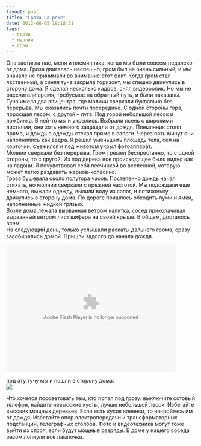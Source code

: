 ```yaml
---
layout: post
title: "Гроза на реке"
date: 2012-08-05 19:18:21
tags:
  - гроза
  - молнии
  - гром
---
```

Она застигла нас, меня и племянника, когда мы были совсем недалеко от
дома. Гроза двигалась неспешно, гром был не очень сильный, и мы вначале
не принимали во внимание этот факт. Когда гром стал явственный, а синяя
туча закрыла горизонт, мы спешно двинулись в сторону дома. Я сделал
несколько кадров, снял видеоролик. Но мы не рассчитали время, требуемое
на обратный путь, и были наказаны.   
Туча имела два эпицентра, где молнии сверкали буквально без перерыва. Мы
оказались почти посередине. С одной стороны гора, поросшая лесом, с
другой – луга. Под горой небольшой лесок и ложбинка. В ней-то мы и
укрылись. Выбрали ясень с широкими листьями, они хоть немного защищали
от дождя. Племянник стоял прямо, и дождь с одежды стекал прямо в сапоги.
Через пять минут они наполнились как ведра. Я решил уменьшить площадь
тела, сел на корточки, съежился и под животом укрыл фотоаппарат.  
Молнии сверкали без перерыва. Гром гремел беспрестанно, то с одной
стороны, то с другой. Из под дерева все происходящее было видно как на
ладони. Я почувствовал себя песчинкой во вселенной, которую может легко
раздавить жернов-колесико.  
Гроза бушевала около полутора часов. Постепенно дождь начал стихать, но
молнии сверкали с прежней частотой. Мы подождали еще немного, выжали
одежду, вылили воду из сапог, и потихоньку двинулись в сторону дома. По
дороге пришлось обходить лужи и ямки, наполненные жидкой грязью.   
Возле дома лежала вырванная ветром калитка, сосед приколачивал вырванный
ветром лист шифера на своей крыше. В общем, досталось всем.  
На следующий день, только услышали раскаты дальнего грома, сразу
засобирались домой. Пришли задолго до начала дождя.

<object width="450" height="337">
<param name="wmode" value="opaque" />
<param name="video" value="http://static.video.yandex.ru/lite/russian-field2005/j1xphlozhh.4622/" />
<param name="allowFullScreen" value="true" />
<param name="scale" value="noscale" />
<embed src="http://static.video.yandex.ru/lite/russian-field2005/j1xphlozhh.4622/" type="application/x-shockwave-flash" width="450" height="337" allowfullscreen="true" wmode="opaque" />
</object>

под эту тучу мы и пошли в сторону дома.  
![](http://fishingguru.ru/uploads/images/00/00/01/2012/08/05/874c67.jpg)

Что хочется посоветовать тем, кто попал под грозу: выключите сотовый
телефон, найдите невысокие кусты, лучше небольшой лесок. Избегайте
высоких мощных деревьев. Если есть кусок клеенки, то накройтесь им от
дождя. Избегайте опор электропередачи и трансформаторных подстанций,
телеграфных столбов. Фото и видеотехника могут тоже выйти из строя, если
будут мощные разряды. В доме у нашего соседа разом лопнули все лампочки.


